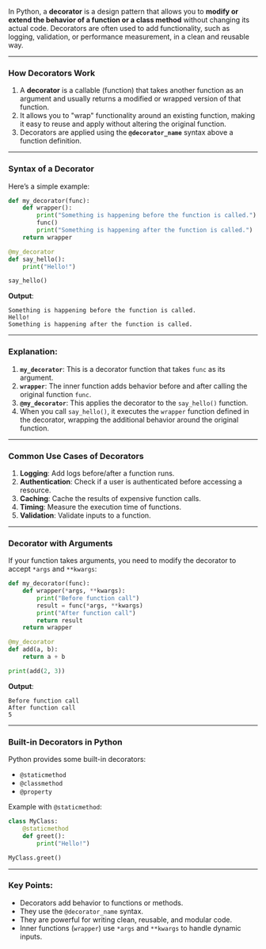 In Python, a **decorator** is a design pattern that allows you to **modify or extend the behavior of a function or a class method** without changing its actual code. Decorators are often used to add functionality, such as logging, validation, or performance measurement, in a clean and reusable way.

---

### **How Decorators Work**

1. A **decorator** is a callable (function) that takes another function as an argument and usually returns a modified or wrapped version of that function.  
2. It allows you to "wrap" functionality around an existing function, making it easy to reuse and apply without altering the original function.  
3. Decorators are applied using the **`@decorator_name`** syntax above a function definition.

---

### **Syntax of a Decorator**

Here’s a simple example:

```python
def my_decorator(func):
    def wrapper():
        print("Something is happening before the function is called.")
        func()
        print("Something is happening after the function is called.")
    return wrapper

@my_decorator
def say_hello():
    print("Hello!")

say_hello()
```

**Output**:  
```
Something is happening before the function is called.
Hello!
Something is happening after the function is called.
```

---

### **Explanation**:
1. **`my_decorator`**: This is a decorator function that takes `func` as its argument.  
2. **`wrapper`**: The inner function adds behavior before and after calling the original function `func`.  
3. **`@my_decorator`**: This applies the decorator to the `say_hello()` function.  
4. When you call `say_hello()`, it executes the `wrapper` function defined in the decorator, wrapping the additional behavior around the original function.

---

### **Common Use Cases of Decorators**

1. **Logging**: Add logs before/after a function runs.  
2. **Authentication**: Check if a user is authenticated before accessing a resource.  
3. **Caching**: Cache the results of expensive function calls.  
4. **Timing**: Measure the execution time of functions.  
5. **Validation**: Validate inputs to a function.

---

### **Decorator with Arguments**
If your function takes arguments, you need to modify the decorator to accept `*args` and `**kwargs`:

```python
def my_decorator(func):
    def wrapper(*args, **kwargs):
        print("Before function call")
        result = func(*args, **kwargs)
        print("After function call")
        return result
    return wrapper

@my_decorator
def add(a, b):
    return a + b

print(add(2, 3))
```

**Output**:  
```
Before function call
After function call
5
```

---

### **Built-in Decorators in Python**  
Python provides some built-in decorators:  
- `@staticmethod`  
- `@classmethod`  
- `@property`

Example with `@staticmethod`:

```python
class MyClass:
    @staticmethod
    def greet():
        print("Hello!")

MyClass.greet()
```

---

### **Key Points**:
- Decorators add behavior to functions or methods.  
- They use the `@decorator_name` syntax.  
- They are powerful for writing clean, reusable, and modular code.  
- Inner functions (`wrapper`) use `*args` and `**kwargs` to handle dynamic inputs.
